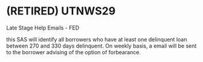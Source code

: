 # (RETIRED) UTNWS29
Late Stage Help Emails - FED

this SAS will identify all borrowers who have at least one delinquent loan between 270 and 330 days delinquent. On weekly basis, a email will be sent to the borrower advising of the option of forbearance.
